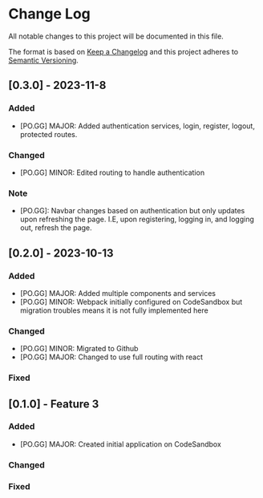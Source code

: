 
# Change Log
All notable changes to this project will be documented in this file.
 
The format is based on [Keep a Changelog](http://keepachangelog.com/)
and this project adheres to [Semantic Versioning](http://semver.org/).

## [0.3.0] - 2023-11-8

### Added
- [PO.GG] MAJOR: Added authentication services, login, register, logout, protected routes.

### Changed
- [PO.GG] MINOR: Edited routing to handle authentication

### Note
- [PO.GG]: Navbar changes based on authentication but only updates upon refreshing the page. I.E, upon registering, logging in, and logging out, refresh the page. 


## [0.2.0] - 2023-10-13
 
### Added
- [PO.GG] MAJOR: Added multiple components and services
- [PO.GG] MINOR: Webpack initially configured on CodeSandbox but migration troubles means it is not fully implemented here 
   
### Changed
- [PO.GG] MINOR: Migrated to Github
- [PO.GG] MAJOR: Changed to use full routing with react
 
### Fixed
 
## [0.1.0] - Feature 3
 
### Added
- [PO.GG] MAJOR: Created initial application on CodeSandbox
   
### Changed
 
### Fixed
 
